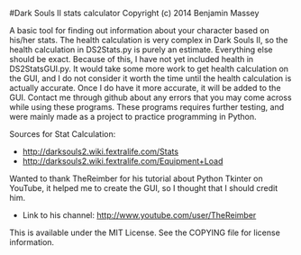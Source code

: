 #Dark Souls II stats calculator
Copyright (c) 2014 Benjamin Massey

A basic tool for finding out information about your character based on his/her stats.
The health calculation is very complex in Dark Souls II, so the health calculation in
DS2Stats.py is purely an estimate. Everything else should be exact. Because of this, 
I have not yet included health in DS2StatsGUI.py. It would take some more work to
get health calculation on the GUI, and I do not consider it worth the time until the
health calculation is actually accurate. Once I do have it more accurate, it will be
added to the GUI. Contact me through github about any errors that you may come across
while using these programs. These programs requires further testing, and were mainly 
made as a project to practice programming in Python.

Sources for Stat Calculation:
* <http://darksouls2.wiki.fextralife.com/Stats>
* <http://darksouls2.wiki.fextralife.com/Equipment+Load>

Wanted to thank TheReimber for his tutorial about Python Tkinter on YouTube, it
helped me to create the GUI, so I thought that I should credit him.
* Link to his channel: <http://www.youtube.com/user/TheReimber>

This is available under the MIT License. See the COPYING file for license information.
